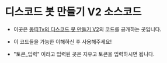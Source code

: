 # 디스코드 봇 만들기 V2 소스코드

* 이곳은 [똥띠Tv의 디스코드 봇 만들기 V2](https://youtube.com/playlist?list=PLA2AfmzuPTbN_U5ri1S3o6T8QMOlHZTLr)의 코드를 공개하는 곳입니다.

* 이 코드들을 가능한 이해하신 후 사용해주세요!

* "토큰_입력" 이라고 입력된 곳은 지우고 토큰을 입력하시면 됩니다.